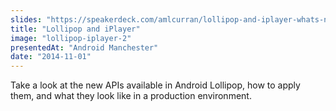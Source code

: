 ```yaml
---
slides: "https://speakerdeck.com/amlcurran/lollipop-and-iplayer-whats-new-with-material-design"
title: "Lollipop and iPlayer"
image: "lollipop-iplayer-2"
presentedAt: "Android Manchester"
date: "2014-11-01"
---
```

Take a look at the new APIs available in Android Lollipop, how to apply them, and what they look like in a production environment.